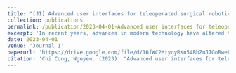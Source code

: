 ```yaml
---
title: "[J1] Advanced user interfaces for teleoperated surgical robotic systems"
collection: publications
permalink: /publication/2023-04-01-Advanced user interfaces for teleoperated surgical robotic systems
excerpt: 'In recent years, advances in modern technology have altered the practice of surgery from open to minimally invasive surgery (MIS) aided by robots. Teleoperated surgical robotic systems (TSRSs) provide numerous significant benefits for MIS over traditional approaches, including improved safety, more efficient and precise surgery, better cosmesis, shorter recovery time, and reduced postoperative pain. Existing TSRSs’ master consoles, with improvements in vision systems, designs, and control methods, have significantly enhanced human–robot interactions, resulting in safer and more accurate medical intervention operations. Despite advances, haptic technologies, including sensors, machine assistance, and intuitive devices for user interfaces, are still limited, resulting in less effective usage of TSRSs for surgical operations. This review presents a summary of the emerging TSRSs with a focus on their user interfaces. In addition, advanced sensing, haptic, smart garments, and medical image artificial intelligence (AI) assistance technologies are shown with their potential for use in master consoles of the TSRSs are shown. Finally, a discussion on the need for a smart human-robot interface for TSRSs is given.'
date: 2023-04-01
venue: 'Journal 1'
paperurl: 'https://drive.google.com/file/d/16fWC2MtyoyRKn54BhZuJ7GoRweFfIMi2/view?usp=drive_link'
citation: 'Chi Cong, Nguyen. (2023). "Advanced user interfaces for teleoperated surgical robotic systems" <i>Advanced Sensor Research</i>. Vol2(2200036).'
---
```

